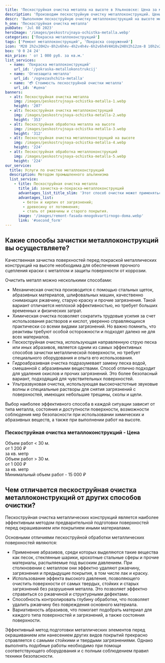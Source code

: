 ```yaml
---
title: 'Пескоструйная очистка металла на высоте в Ульяновске: Цена за м2'
description: 'Производим пескоструйную очистку металлоконструкций. Цены на сайте. Звоните!'
descr: 'Выполняем пескоструйную очистку металлоконструкций на высоте методом промышленного альпинизма под ключ.'
h_one: 'Пескоструйная очистка металла'
pubDate: 'Jul 08 2023'
heroImage: '/images/peskostrujnaya-ochistka-metalla.webp'
categories: ['Покраска металлоконструкций']
tags: ['Ремонт металлоконструкций', 'Покраска сооружений']
icon: 'M20 2h2v20H2v-8h2v6h4v-4h2v4h4v-6h2v6h4V4H10v2H8V2h12zm-8 10h2v2h-2v-2zm-2-2h2v2h-2v-2zm-2 0V8h2v2H8zm-2 2v-2h2v2H6zm0 0H4v2h2v-2zm10-6h2v2h-2V6zm-2 0h-2v2h2V6zm2 4h2v2h-2v-2z'
box: '0 0 24 24'
min_price: ' от 1 000 руб. за кв.м.'
list_services:
  - name: 'Покраска металлоконструкций'
    url_id: '/pokraska-metallokonstrukcij'
  - name: 'Огнезащита металла'
    url_id: '/ognezashchita-metalla'
  - name: '💳 Стоимость пескоструйной очистки металла'
    url_id: '#цена'
banners:
  - alt: Пескоструйная очистка металла
    img: /images/peskostrujnaya-ochistka-metalla-1.webp
    height: '207'
  - alt: Пескоструйная очистка металлоконструкций
    img: /images/peskostrujnaya-ochistka-metalla-2.webp
    height: '353'
  - alt: Пескоструйная обработка металла на высоте
    img: /images/peskostrujnaya-ochistka-metalla-3.webp
    height: '312'
  - alt: Пескоструйная очистка металлоконструкций на высоте
    img: /images/peskostrujnaya-ochistka-metalla-4.webp
    height: '224'
  - alt: Пескоструйная обработка металлоконструкций
    img: /images/peskostrujnaya-ochistka-metalla-5.webp
    height: '224'
our_service:
  title: Услуги по очистке металлоконструкций
  description: Методом промышленного альпинизма
  list_service:
    - title: Пескоструйная очистка металла
      title_id: зачистка-и-покраска-металлоконструкций
      advantages_list_title_slim: 'Этот способ очистки может применяться как на месте установки конструкции, так и на территории компании, предоставляющей подобные услуги. При желании заказчика конструкцию после очистки грунтуют и красят. Кроме металлоконструкций отчистим:'
      advantages_list:
        - бетон и кирпич от загрязнений;
        - древесину от потемнения;
        - сталь от ржавчины и старого покрытия.
      image: '/images/remont-fasada-mnogokvartirnogo-doma.webp'
      link: '#second_form'
---
```


## Какие способы зачистки металлоконструкций вы осуществляете?

Качественная зачистка поверхностей перед покраской металлических конструкций на высоте необходима для обеспечения прочного сцепления краски с металлом и защиты поверхности от коррозии.

Очистить металл можно несколькими способами:

- Механическая очистка производится с помощью стальных щеток, абразивных материалов, шлифовальных машин, качественно снимающих ржавчину, старую краску и прочие загрязнения. Такой вариант отличается неплохой эффективностью, но требует больших временных и физических затрат.
- Химическая очистка позволяет сократить трудовые усилия за счет использования растворов и кислот, уверенно справляющихся практически со всеми видами загрязнений. Но важно помнить, что реактивы требуют особой осторожности и подходят далеко не для всех материалов.
- Пескоструйная очистка, использующая направленную струю песка или иных абразивов, является одним из самых эффективных способов зачистки металлической поверхности, но требует специального оборудования и опыта его использования.
- Гидроабразивная очистка подразумевает замену песка водой, смешанной с абразивными веществами. Способ отлично подходит для удаления окислов и прочих загрязнений. Это более безопасный вариант, подходящий для чувствительных поверхностей.
- Ультразвуковая очистка, использующая высокочастотные звуковые волны и специальные растворы для снятия загрязнений с поверхностей, имеющих небольшие трещины, сколы и щели.

Выбор наиболее эффективного способа в каждой ситуации зависит от типа металла, состояния и доступности поверхности, возможности соблюдения мер безопасности при использовании химических и абразивных веществ, а также при выполнении работ на высоте.

<div id='цена' class="gradientBg mx-auto my-4 max-w-full rounded-xl p-14 text-center shadow-lg"><h3 class="flex justify-center px-4 pt-6 font-bold lg:text-xl"><div class="text-white">Пескоструйная очистка металлоконструкций - Цена</div></h3><div class="flex flex-wrap justify-center gap-4 py-4"><div class="flex max-w-[350px] flex-col gap-2 rounded-xl bg-gray-200 bg-opacity-30 p-6 text-white shadow-md backdrop-blur-lg backdrop-filter"><div class="text-sm font-semibold">Объем работ &lt; 30 м.</div><div class="text-3xl font-semibold tracking-tight">от 1 200 ₽</div><div class="font-normal">за кв. метр</div></div><div class="flex max-w-[500px] flex-col gap-2 rounded-xl bg-gray-200 bg-opacity-30 p-6 text-white shadow-md backdrop-blur-lg backdrop-filter"><div class="text-sm font-semibold">Объем работ &gt; 30 м.</div><div class="text-3xl font-semibold tracking-tight">от 1 000 ₽</div><div class="font-normal">за кв. метр</div></div></div><div class="flex justify-center pb-6">Минимальный объем работ - 15 000 ₽</div></div>

## Чем отличается пескоструйная очистка металлоконструкций от других способов очистки?

Пескоструйная очистка металлических конструкций является наиболее эффективным методом предварительной подготовки поверхностей перед окрашиванием или покрытием иными материалами.

Основными отличиями пескоструйной обработки металлических поверхностей являются:

- Применение абразивов, среди которых выделяются такие вещества как песок, стеклянные шарики, крохотные стальные сферы и прочие материалы, распыляемые под высоким давлением. При столкновении с металлом они эффектно удаляют ржавчину, загрязнения и предыдущие покрытия, в том числе лак и краску.
- Использование эффекта высокого давления, позволяющего очистить поверхности от самых твердых, стойких и старых загрязнений без разрушения металла. Это позволяет эффектно справиться со ржавчиной и структурными дефектами.
- Способность контролировать глубину обработки, что позволяет удалить ржавчину без повреждения основного материала.
- Вариативность абразивов, что помогает подобрать материал для каждого типа поверхностей и загрязнений, а также состояния поверхности.

Эффективный метод подготовки металлических элементов перед окрашиванием или нанесением других видов покрытий прекрасно справляется с самыми стойкими и твердыми загрязнениями. Однако выполнять подобные работы необходимо при помощи соответствующего оборудования и с полным соблюдением правил техники безопасности.
